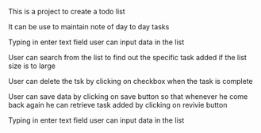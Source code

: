 <p>This is a project to create a todo list</p>
<p>It can be use to maintain note of day to day tasks</p>
<p>Typing in enter text field user can input data in the list</p>
<p>User can search from the list to find out the specific task added if the list size is to large</p>
<p>User can delete the tsk by clicking on checkbox when the task is complete</p>
<p>User can save data by clicking on save button so that whenever he come back again he can retrieve task added by clicking on revivie button</p>
<p>Typing in enter text field user can input data in the list</p>
